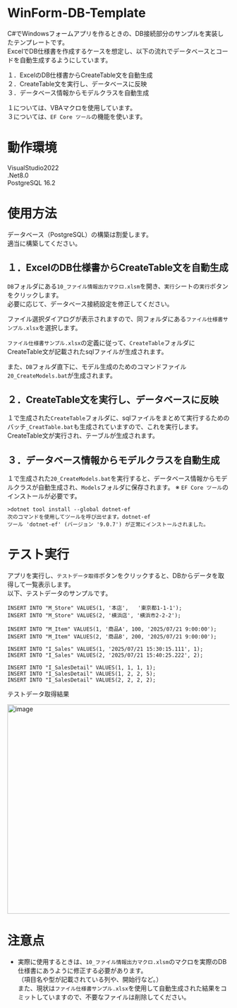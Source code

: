 # WinForm-DB-Template
C#でWindowsフォームアプリを作るときの、DB接続部分のサンプルを実装したテンプレートです。  
ExcelでDB仕様書を作成するケースを想定し、以下の流れでデータベースとコードを自動生成するようにしています。  

１．ExcelのDB仕様書からCreateTable文を自動生成  
２．CreateTable文を実行し、データベースに反映  
３．データベース情報からモデルクラスを自動生成  

１については、VBAマクロを使用しています。  
３については、`EF Core ツール`の機能を使います。

# 動作環境
VisualStudio2022  
.Net8.0  
PostgreSQL 16.2  

# 使用方法

データベース（PostgreSQL）の構築は割愛します。  
適当に構築してください。  

## １．ExcelのDB仕様書からCreateTable文を自動生成  

`DB`フォルダにある`10_ファイル情報出力マクロ.xlsm`を開き、`実行`シートの`実行`ボタンをクリックします。  
必要に応じて、データベース接続設定を修正してください。  

ファイル選択ダイアログが表示されますので、同フォルダにある`ファイル仕様書サンプル.xlsx`を選択します。  

`ファイル仕様書サンプル.xlsx`の定義に従って、`CreateTable`フォルダにCreateTable文が記載されたsqlファイルが生成されます。

また、`DB`フォルダ直下に、モデル生成のためのコマンドファイル`20_CreateModels.bat`が生成されます。

## ２．CreateTable文を実行し、データベースに反映  

１で生成された`CreateTable`フォルダに、sqlファイルをまとめて実行するためのバッチ`_CreatTable.bat`も生成されていますので、これを実行します。  
CreateTable文が実行され、テーブルが生成されます。  

## ３．データベース情報からモデルクラスを自動生成  
１で生成された`20_CreateModels.bat`を実行すると、データベース情報からモデルクラスが自動生成され、`Models`フォルダに保存されます。
※ `EF Core ツール`のインストールが必要です。
```
>dotnet tool install --global dotnet-ef
次のコマンドを使用してツールを呼び出せます。dotnet-ef
ツール 'dotnet-ef' (バージョン '9.0.7') が正常にインストールされました。
```

# テスト実行
アプリを実行し、`テストデータ取得`ボタンをクリックすると、DBからデータを取得して一覧表示します。  
以下、テストデータのサンプルです。

```
INSERT INTO "M_Store" VALUES(1, '本店',   '東京都1-1-1');
INSERT INTO "M_Store" VALUES(2, '横浜店', '横浜市2-2-2');

INSERT INTO "M_Item" VALUES(1, '商品A', 100, '2025/07/21 9:00:00');
INSERT INTO "M_Item" VALUES(2, '商品B', 200, '2025/07/21 9:00:00');

INSERT INTO "I_Sales" VALUES(1, '2025/07/21 15:30:15.111', 1);
INSERT INTO "I_Sales" VALUES(2, '2025/07/21 15:40:25.222', 2);

INSERT INTO "I_SalesDetail" VALUES(1, 1, 1, 1);
INSERT INTO "I_SalesDetail" VALUES(1, 2, 2, 5);
INSERT INTO "I_SalesDetail" VALUES(2, 2, 2, 2);
```

テストデータ取得結果

<img width="1076" height="474" alt="image" src="https://github.com/user-attachments/assets/c7907ce3-b502-4d4b-8a80-e69c81254616" />

# 注意点
* 実際に使用するときは、`10_ファイル情報出力マクロ.xlsm`のマクロを実際のDB仕様書にあうように修正する必要があります。  
（項目名や型が記載されている列や、開始行など。）  
また、現状は`ファイル仕様書サンプル.xlsx`を使用して自動生成された結果をコミットしていますので、不要なファイルは削除してください。  




